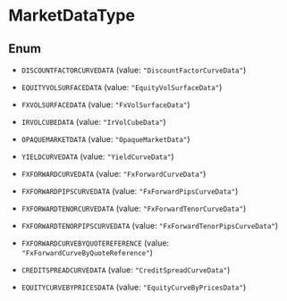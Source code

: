 

# MarketDataType

## Enum


* `DISCOUNTFACTORCURVEDATA` (value: `"DiscountFactorCurveData"`)

* `EQUITYVOLSURFACEDATA` (value: `"EquityVolSurfaceData"`)

* `FXVOLSURFACEDATA` (value: `"FxVolSurfaceData"`)

* `IRVOLCUBEDATA` (value: `"IrVolCubeData"`)

* `OPAQUEMARKETDATA` (value: `"OpaqueMarketData"`)

* `YIELDCURVEDATA` (value: `"YieldCurveData"`)

* `FXFORWARDCURVEDATA` (value: `"FxForwardCurveData"`)

* `FXFORWARDPIPSCURVEDATA` (value: `"FxForwardPipsCurveData"`)

* `FXFORWARDTENORCURVEDATA` (value: `"FxForwardTenorCurveData"`)

* `FXFORWARDTENORPIPSCURVEDATA` (value: `"FxForwardTenorPipsCurveData"`)

* `FXFORWARDCURVEBYQUOTEREFERENCE` (value: `"FxForwardCurveByQuoteReference"`)

* `CREDITSPREADCURVEDATA` (value: `"CreditSpreadCurveData"`)

* `EQUITYCURVEBYPRICESDATA` (value: `"EquityCurveByPricesData"`)



